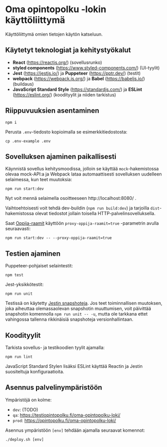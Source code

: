 # Oma opintopolku -lokin käyttöliittymä

Käyttöliittymä omien tietojen käytön katseluun.

## Käytetyt teknologiat ja kehitystyökalut

- **React** (https://reactjs.org/) (sovellusrunko)
- **styled components** (https://www.styled-components.com/) (UI-tyylit)
- **Jest** (https://jestjs.io/) ja **Puppeteer** (https://pptr.dev/) (testit)
- **webpack** (https://webpack.js.org/) ja **Babel** (https://babeljs.io/) (buildaus)
- **JavaScript Standard Style** (https://standardjs.com/) ja **ESLint** (https://eslint.org/) (koodityylit ja niiden tarkistus)

## Riippuvuuksien asentaminen

``` shell
npm i
```

Perusta `.env`-tiedosto kopioimalla se esimerkkitiedostosta:

```shell
cp .env-example .env
```

## Sovelluksen ajaminen paikallisesti

Käynnistä sovellus kehitysmoodissa, jolloin se käyttää `mock`-hakemistossa olevaa mock-API:a ja Webpack lataa automaattisesti sovelluksen uudelleen selaimessa, kun teet muutoksia:

```shell
npm run start:dev
```

Nyt voit mennä selaimella osoitteeseen http://localhost:8080/ .

Vaihtoehtoisesti voit tehdä dev-buildin (`npm run build:dev`) ja tarjoilla `dist`-hakemistossa olevat tiedostot jollain toisella HTTP-palvelinsovelluksella.

Saat [Oppija-raamit](https://github.com/Opetushallitus/oppija-raamit) käyttöön `proxy-oppija-raamit=true` -parametrin avulla seuraavasti:

```shell
npm run start:dev -- --proxy-oppija-raamit=true
```

## Testien ajaminen

Puppeteer-pohjaiset selaintestit:

```shell
npm test
```

Jest-yksikkötestit:
```shell
npm run unit
```

Testissä on käytetty [Jestin snapshoteja](https://jestjs.io/docs/en/snapshot-testing). Jos teet toiminnallisen muutoksen, joka aiheuttaa olemassaolevan snapshotin muuttumisen, voit päivittää snapshotin komennolla `npm run unit -- -u`, mutta ole tarkkana ettet vahingossa tallenna rikkinäisiä snapshoteja versionhallintaan.

## Koodityylit

Tarkista sovellus- ja testikoodien tyylit ajamalla:

```shell
npm run lint
```

JavaScript Standard Stylen lisäksi ESLint käyttää Reactin ja Jestin suositeltuja konfiguraatioita.

## Asennus palvelinympäristöön

Ympäristöjä on kolme:

- `dev`: (TODO)
- `qa`: https://testiopintopolku.fi/oma-opintopolku-loki/
- `prod`: https://opintopolku.fi/oma-opintopolku-loki/

Asennus ympäristöön `[env]` tehdään ajamalla seuraavat komennot:

```shell
./deploy.sh [env]
```
